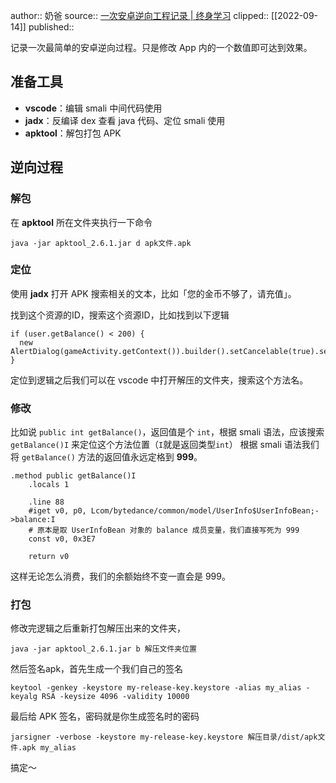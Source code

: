 author:: 奶爸
source:: [一次安卓逆向工程记录 | 终身学习](https://lifelonglearni.ng/android-reverse-engineering)
clipped:: [[2022-09-14]]
published:: 


记录一次最简单的安卓逆向过程。只是修改 App 内的一个数值即可达到效果。

## 准备工具[](#准备工具)

-   **vscode**：编辑 smali 中间代码使用
-   **jadx**：反编译 dex 查看 java 代码、定位 smali 使用
-   **apktool**：解包打包 APK

## 逆向过程[](#逆向过程)

### 解包[](#解包)

在 **apktool** 所在文件夹执行一下命令

```
java -jar apktool_2.6.1.jar d apk文件.apk
```

### 定位[](#定位)

使用 **jadx** 打开 APK 搜索相关的文本，比如「您的金币不够了，请充值」。

找到这个资源的ID，搜索这个资源ID，比如找到以下逻辑

```
if (user.getBalance() < 200) {
  new AlertDialog(gameActivity.getContext()).builder().setCancelable(true).setMsg(gameActivity.this.getString(R.string.balance_not_enough)
}
```

定位到逻辑之后我们可以在 vscode 中打开解压的文件夹，搜索这个方法名。

### 修改[](#修改)

比如说 `public int getBalance()`，返回值是个 `int`，根据 smali 语法，应该搜索 `getBalance()I` 来定位这个方法位置（`I`就是返回类型`int`） 根据 smali 语法我们将 `getBalance()` 方法的返回值永远定格到 **999**。

```
.method public getBalance()I
    .locals 1

    .line 88
    #iget v0, p0, Lcom/bytedance/common/model/UserInfo$UserInfoBean;->balance:I
    # 原本是取 UserInfoBean 对象的 balance 成员变量，我们直接写死为 999
    const v0, 0x3E7

    return v0
```

这样无论怎么消费，我们的余额始终不变一直会是 999。

### 打包[](#打包)

修改完逻辑之后重新打包解压出来的文件夹，

```
java -jar apktool_2.6.1.jar b 解压文件夹位置
```

然后签名apk，首先生成一个我们自己的签名

```
keytool -genkey -keystore my-release-key.keystore -alias my_alias -keyalg RSA -keysize 4096 -validity 10000
```

最后给 APK 签名，密码就是你生成签名时的密码

```
jarsigner -verbose -keystore my-release-key.keystore 解压目录/dist/apk文件.apk my_alias
```

搞定～